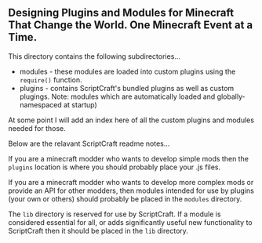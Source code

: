 ## Designing Plugins and Modules for Minecraft That Change the World. One Minecraft Event at a Time.

This directory contains the following subdirectories...

 * modules - these modules are loaded into custom plugins using the `require()` function.
 * plugins - contains ScriptCraft's bundled plugins as well as custom plugings. Note: modules which are automatically loaded and globally-namespaced at startup)

At some point I will add an index here of all the custom plugins and modules needed for those.

Below are the relavant ScriptCraft readme notes...

If you are a minecraft modder who wants to develop simple mods then the `plugins` location is where you should probably place your .js files. 

If you are a minecraft modder who wants to develop more complex mods or provide an API for other modders, then modules intended for use by plugins (your own or others) should probably be placed in the `modules` directory.

The `lib` directory is reserved for use by ScriptCraft. If a module is considered essential for all, or adds significantly useful new functionality to ScriptCraft then it should be placed in the `lib` directory.

